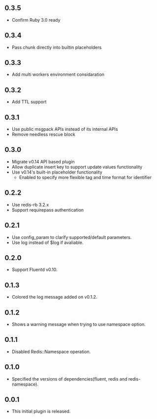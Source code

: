 ## 0.3.5
* Confirm Ruby 3.0 ready

## 0.3.4
* Pass chunk directly into builtin placeholders

## 0.3.3
* Add multi workers environment considaration

## 0.3.2
* Add TTL support

## 0.3.1

* Use public msgpack APIs instead of its internal APIs
* Remove needless rescue block

## 0.3.0

* Migrate v0.14 API based plugin
* Allow duplicate insert key to support update values functionality
* Use v0.14's built-in placeholder functionality
  * Enabled to specify more flexible tag and time format for identifier

## 0.2.2

* Use redis-rb 3.2.x
* Support requirepass authentication

## 0.2.1

* Use config_param to clarify supported/default parameters.
* Use log instead of $log if avaliable.

## 0.2.0

* Support Fluentd v0.10.

## 0.1.3

* Colored the log message added on v0.1.2.

## 0.1.2

* Shows a warning message when trying to use namespace option.

## 0.1.1

* Disabled Redis::Namespace operation.

## 0.1.0

* Specified the versions of dependencies(fluent, redis and redis-namespace).

## 0.0.1

* This initial plugin is released.
